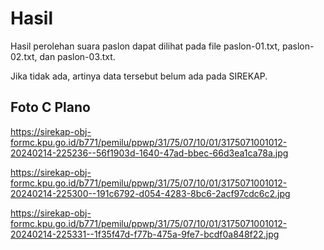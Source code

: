 # Hasil

Hasil perolehan suara paslon dapat dilihat pada file paslon-01.txt, paslon-02.txt, dan paslon-03.txt.

Jika tidak ada, artinya data tersebut belum ada pada SIREKAP.

## Foto C Plano

https://sirekap-obj-formc.kpu.go.id/b771/pemilu/ppwp/31/75/07/10/01/3175071001012-20240214-225236--56f1903d-1640-47ad-bbec-66d3ea1ca78a.jpg

https://sirekap-obj-formc.kpu.go.id/b771/pemilu/ppwp/31/75/07/10/01/3175071001012-20240214-225300--191c6792-d054-4283-8bc6-2acf97cdc6c2.jpg

https://sirekap-obj-formc.kpu.go.id/b771/pemilu/ppwp/31/75/07/10/01/3175071001012-20240214-225331--1f35f47d-f77b-475a-9fe7-bcdf0a848f22.jpg
